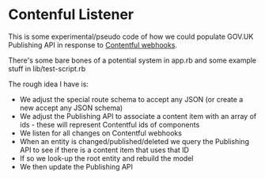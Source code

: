 # Contenful Listener

This is some experimental/pseudo code of how we could populate GOV.UK Publishing API in response to [Contentful webhooks](https://www.contentful.com/developers/docs/concepts/webhooks/).

There's some bare bones of a potential system in app.rb and some example stuff in lib/test-script.rb

The rough idea I have is:

* We adjust the special route schema to accept any JSON (or create a new accept any JSON schema)
* We adjust the Publishing API to associate a content item with an array of ids - these will represent Contentful ids of components
* We listen for all changes on Contentful webhooks
* When an entity is changed/published/deleted we query the Publishing API to see if there is a content item that uses that ID
* If so we look-up the root entity and rebuild the model
* We then update the Publishing API
